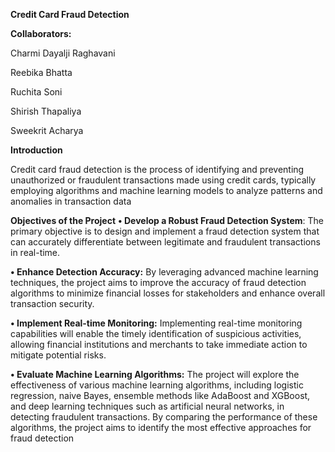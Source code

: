 **Credit Card Fraud Detection**


**Collaborators:**

Charmi Dayalji Raghavani

Reebika Bhatta

Ruchita Soni

Shirish Thapaliya

Sweekrit Acharya



**Introduction**

Credit card fraud detection is the process of identifying and preventing unauthorized or fraudulent transactions made using credit cards, typically employing algorithms and machine learning models to analyze patterns and anomalies in transaction data

**Objectives of the Project**
**• Develop a Robust Fraud Detection System**: The primary objective is to design and 
implement a fraud detection system that can accurately differentiate between 
legitimate and fraudulent transactions in real-time.

**• Enhance Detection Accuracy:** By leveraging advanced machine learning techniques, 
the project aims to improve the accuracy of fraud detection algorithms to minimize 
financial losses for stakeholders and enhance overall transaction security.

**• Implement Real-time Monitoring:** Implementing real-time monitoring capabilities 
will enable the timely identification of suspicious activities, allowing financial 
institutions and merchants to take immediate action to mitigate potential risks.

**• Evaluate Machine Learning Algorithms:** The project will explore the effectiveness of 
various machine learning algorithms, including logistic regression, naive Bayes, 
ensemble methods like AdaBoost and XGBoost, and deep learning techniques such 
as artificial neural networks, in detecting fraudulent transactions. By comparing the 
performance of these algorithms, the project aims to identify the most effective 
approaches for fraud detection
